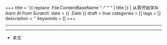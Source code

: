 +++
title = '{{ replace .File.ContentBaseName "-" " " | title }} | 从零开始学AI learn AI from Scratch'
date = {{ .Date }}
draft = true
categories = []
tags = []
description = ''
keywords = []
+++

---

---

<!-- - [官网](...) -->
- 本文
    <!-- - [博客 - 从零开始学AI](...) -->
    <!-- - [微信 - 从零开始学AI](...) -->
    <!-- - [CSDN - 从零开始学AI](...) -->
    <!-- - [知乎 - 从零开始学AI](...) -->
